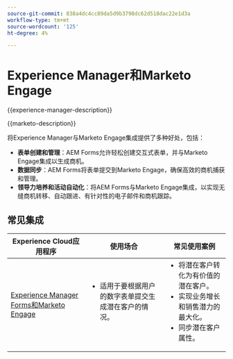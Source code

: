 ```yaml
---
source-git-commit: 838a4dc4cc89da5d9b3798dc62d518dac22e1d3a
workflow-type: tm+mt
source-wordcount: '125'
ht-degree: 4%

---
```



# Experience Manager和Marketo Engage

{{experience-manager-description}}

{{marketo-description}}

将Experience Manager与Marketo Engage集成提供了多种好处，包括：

+ **表单创建和管理**：AEM Forms允许轻松创建交互式表单，并与Marketo Engage集成以生成商机。
+ **数据同步**：AEM Forms将表单提交到Marketo Engage，确保高效的商机捕获和管理。
+ **领导力培养和活动自动化**：将AEM Forms与Marketo Engage集成，以实现无缝商机转移、自动跟进、有针对性的电子邮件和商机跟踪。

## 常见集成

<table>
    <thead>
        <tr>
            <th>Experience Cloud应用程序</th>
            <th>使用场合</th>
            <th>常见使用案例</th>
        </tr>
    </thead>
    <tbody>
        <tr>
            <td><a href="https://experienceleague.adobe.com/docs/experience-manager-learn/forms/aem-forms-with-marketo/part1.html" target="_blank" rel="noreferrer">Experience Manager Forms和Marketo Engage</a></td>
            <td>
                <ul style="margin-top: 0;">
                    <li>适用于要根据用户的数字表单提交生成潜在客户的情况。</li>
                </ul>
            </td>
            <td>
                <ul style="margin-top: 0;">
                  <li>将潜在客户转化为有价值的潜在客户。</li>                  
                  <li>实现业务增长和销售潜力的最大化。</li>
                  <li>同步潜在客户属性。</li>
                </ul>
            </td>
        </tr>        
    </tbody>          
</table>
